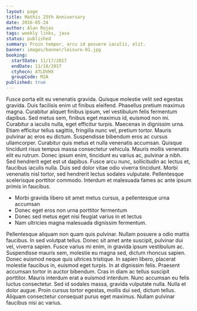```yaml
---
layout: page
title: Mathis 25th Anniversary
date: 2016-05-24
author: Alan Rojas
tags: weekly links, java
status: published
summary: Proin tempor, arcu id posuere iaculis, elit.
banner: images/banner/leisure-01.jpg
booking:
  startDate: 11/17/2017
  endDate: 11/18/2017
  ctyhocn: ATLDVHX
  groupCode: M2A
published: true
---
```

Fusce porta elit eu venenatis gravida. Quisque molestie velit sed egestas gravida. Duis facilisis enim ut finibus eleifend. Phasellus pretium maximus magna. Curabitur aliquet finibus ipsum, vel vestibulum felis fermentum dapibus. Sed metus sem, finibus eget maximus id, euismod non mi. Curabitur a iaculis nulla, eget efficitur turpis.
Maecenas in dignissim urna. Etiam efficitur tellus sagittis, fringilla nunc vel, pretium tortor. Mauris pulvinar ac eros eu dictum. Suspendisse bibendum eros ac cursus ullamcorper. Curabitur quis metus et nulla venenatis accumsan. Quisque tincidunt risus tempus massa consectetur vehicula. Mauris mollis venenatis elit eu rutrum. Donec ipsum enim, tincidunt eu varius ac, pulvinar a nibh. Sed hendrerit eget est ut dapibus. Fusce arcu nunc, sollicitudin ac lectus et, faucibus iaculis nulla. Duis sed dolor vitae odio viverra tincidunt. Morbi venenatis nisl tortor, sed hendrerit lectus sodales vulputate. Pellentesque scelerisque porttitor commodo. Interdum et malesuada fames ac ante ipsum primis in faucibus.

* Morbi gravida libero sit amet metus cursus, a pellentesque urna accumsan
* Donec eget eros non urna porttitor fermentum
* Donec sed metus eget nisi feugiat varius in et lectus
* Nam ultricies magna malesuada dignissim fermentum.

Pellentesque aliquam non quam quis pulvinar. Nullam posuere a odio mattis faucibus. In sed volutpat tellus. Donec sit amet ante suscipit, pulvinar dui vel, viverra sapien. Fusce varius mi enim, in gravida ipsum vestibulum ac. Suspendisse mauris sem, molestie eu magna sed, dictum rhoncus sapien. Donec euismod neque quis ultrices tristique. In sapien libero, placerat molestie faucibus in, euismod eget turpis. In at dignissim felis. Praesent accumsan tortor in auctor bibendum. Cras in diam ac tellus suscipit porttitor.
Mauris interdum erat a euismod interdum. Nunc accumsan eu felis luctus consectetur. Sed id sodales massa, gravida vulputate nulla. Nulla et dolor augue. Proin cursus tortor egestas, mollis dui sed, dictum tellus. Aliquam consectetur consequat purus eget maximus. Nullam pulvinar faucibus nisi ac varius.
